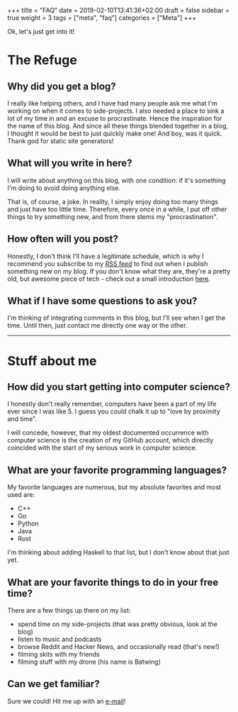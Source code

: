 +++
title = "FAQ"
date = 2019-02-10T13:41:36+02:00
draft = false
sidebar = true
weight = 3
tags = ["meta", "faq"]
categories = ["Meta"]
+++

Ok, let's just get into it!

# The Refuge

## Why did you get a blog?

I really like helping others, and I have had many people ask me what I'm working
on when it comes to side-projects. I also needed a place to sink a lot of my
time in and an excuse to procrastinate. Hence the inspiration for the name of
this blog. And since all these things blended together in a blog, I thought it
would be best to just quickly make one! And boy, was it quick. Thank god for
static site generators!

## What will you write in here?

I will write about anything on this blog, with one condition: if it's something
I'm doing to avoid doing anything else.

That is, of course, a joke. In reality, I simply enjoy doing too many things 
and just have too little time. Therefore, every once in a while, I put off other
things to try something new, and from there stems my "procrastination".

## How often will you post?

Honestly, I don't think I'll have a legitimate schedule, which is why I
recommend you subscribe to my [RSS feed](../post/index.xml) to find out when I
publish something new on my blog. If you don't know what they are, they're a
pretty old, but awesome piece of tech - check out a small introduction
[here](https://www.youneedfeeds.com/).

## What if I have some questions to ask you?

I'm thinking of integrating comments in this blog, but I'll see when I get the
time. Until then, just contact me directly one way or the other.

---

# Stuff about me

## How did you start getting into computer science?

I honestly don't really remember, computers have been a part of my life ever
since I was like 5. I guess you could chalk it up to "love by proximity and
time".

I will concede, however, that my oldest documented occurrence with computer
science is the creation of my GitHub account, which directly coincided with the
start of my serious work in computer science.

## What are your favorite programming languages?

My favorite languages are numerous, but my absolute favorites and most used are:

* C++
* Go
* Python
* Java
* Rust

I'm thinking about adding Haskell to that list, but I don't know about that just
yet.

## What are your favorite things to do in your free time?

There are a few things up there on my list:

* spend time on my side-projects (that was pretty obvious, look at the blog)
* listen to music and podcasts
* browse Reddit and Hacker News, and occasionally read (that's new!)
* filming skits with my friends
* filming stuff with my drone (his name is Batwing)

## Can we get familiar?

Sure we could! Hit me up with an [e-mail](mailto:matei@gardus.eu)!
